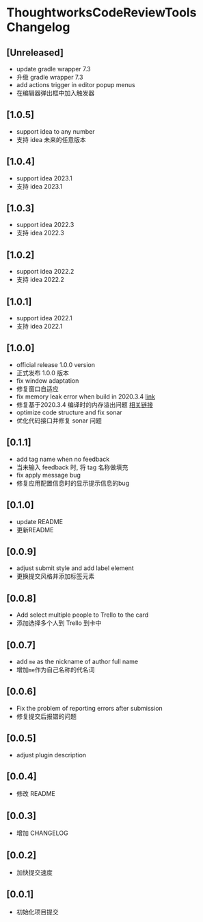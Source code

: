 <!-- Keep a Changelog guide -> https://keepachangelog.com -->

# ThoughtworksCodeReviewTools Changelog

## [Unreleased]

- update gradle wrapper 7.3
- 升级 gradle wrapper 7.3
- add actions trigger in editor popup menus
- 在编辑器弹出框中加入触发器

## [1.0.5]

- support idea to any number
- 支持 idea 未来的任意版本


## [1.0.4]

- support idea 2023.1
- 支持 idea 2023.1

## [1.0.3]

- support idea 2022.3
- 支持 idea 2022.3

## [1.0.2]

- support idea 2022.2
- 支持 idea 2022.2

## [1.0.1]

- support idea 2022.1
- 支持 idea 2022.1

## [1.0.0]

- official release 1.0.0 version
- 正式发布 1.0.0 版本
- fix window adaptation
- 修复窗口自适应
- fix memory leak error when build in 2020.3.4 [link](https://youtrack.jetbrains.com/issue/KTIJ-699)
- 修复基于2020.3.4 编译时的内存溢出问题 [相关链接](https://youtrack.jetbrains.com/issue/KTIJ-699)
- optimize code structure and fix sonar
- 优化代码接口并修复 sonar 问题

## [0.1.1]

- add tag name when no feedback
- 当未输入 feedback 时, 将 tag 名称做填充
- fix apply message bug
- 修复应用配置信息时的显示提示信息的bug

## [0.1.0]

- update README
- 更新README

## [0.0.9]

- adjust submit style and add label element
- 更换提交风格并添加标签元素

## [0.0.8]

- Add select multiple people to Trello to the card
- 添加选择多个人到 Trello 到卡中

## [0.0.7]

- add `me` as the nickname of author full name
- 增加`me`作为自己名称的代名词

## [0.0.6]

- Fix the problem of reporting errors after submission
- 修复提交后报错的问题

## [0.0.5]

- adjust plugin description

## [0.0.4]

- 修改 README

## [0.0.3]

- 增加 CHANGELOG

## [0.0.2]

- 加快提交速度

## [0.0.1]

- 初始化项目提交
